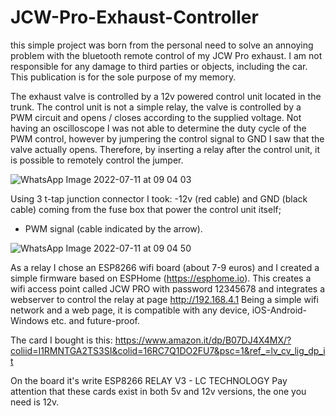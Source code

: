 # JCW-Pro-Exhaust-Controller

this simple project was born from the personal need to solve an annoying problem with the bluetooth remote control of my JCW Pro exhaust. I am not responsible for any damage to third parties or objects, including the car. This publication is for the sole purpose of my memory.

The exhaust valve is controlled by a 12v powered control unit located in the trunk. The control unit is not a simple relay, the valve is controlled by a PWM circuit and opens / closes according to the supplied voltage. Not having an oscilloscope I was not able to determine the duty cycle of the PWM control, however by jumpering the control signal to GND I saw that the valve actually opens. Therefore, by inserting a relay after the control unit, it is possible to remotely control the jumper.

![WhatsApp Image 2022-07-11 at 09 04 03](https://user-images.githubusercontent.com/4238515/178209231-50427850-8ea5-48d1-b558-4d04fb22d71e.jpeg)


Using 3 t-tap junction connector I took:
-12v (red cable) and GND (black cable) coming from the fuse box that power the control unit itself;
- PWM signal (cable indicated by the arrow).

![WhatsApp Image 2022-07-11 at 09 04 50](https://user-images.githubusercontent.com/4238515/178210078-6264a7c3-3225-468e-9036-4caf16979ba5.jpeg)

As a relay I chose an ESP8266 wifi board (about 7-9 euros) and I created a simple firmware based on ESPHome (https://esphome.io). This creates a wifi access point called JCW PRO with password 12345678 and integrates a webserver to control the relay at page http://192.168.4.1
Being a simple wifi network and a web page, it is compatible with any device, iOS-Android-Windows etc. and future-proof.

The card I bought is this:
https://www.amazon.it/dp/B07DJ4X4MX/?coliid=I1RMNTGA2TS3SI&colid=16RC7Q1DO2FU7&psc=1&ref_=lv_cv_lig_dp_it

On the board it's write ESP8266 RELAY V3 - LC TECHNOLOGY
Pay attention that these cards exist in both 5v and 12v versions, the one you need is 12v.
